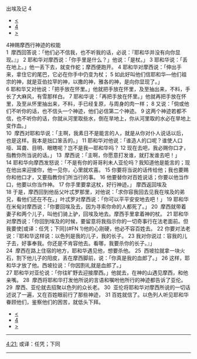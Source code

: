 ﻿





 出埃及记 4




* [<](bible/EXO03.md)
* [4](bible/EXO.md)
* [>](bible/EXO05.md)



 
4神赐摩西行神迹的权能  
1  摩西回答说：「他们必不信我，也不听我的话，必说：『耶和华并没有向你显现。』」 
2 耶和华对摩西说：「你手里是什么？」他说：「是杖。」 
3 耶和华说：「丢在地上。」他一丢下去，就变作蛇；摩西便跑开。 
4 耶和华对摩西说：「伸出手来，拿住它的尾巴，它必在你手中仍变为杖； 
5 如此好叫他们信耶和华—他们祖宗的神，就是亚伯拉罕的神，以撒的神，雅各的神，是向你显现了。」  
6 耶和华又对他说：「把手放在怀里。」他就把手放在怀里，及至抽出来，不料，手长了大麻风，有雪那样白。 
7 耶和华说：「再把手放在怀里。」他就再把手放在怀里，及至从怀里抽出来，不料，手已经复原，与周身的肉一样； 
8 又说：「倘或他们不听你的话，也不信头一个神迹，他们必信第二个神迹。 
9 这两个神迹若都不信，也不听你的话，你就从河里取些水，倒在旱地上，你从河里取的水必在旱地上变作血。」  
10  摩西对耶和华说：「主啊，我素日不是能言的人，就是从你对仆人说话以后，也是这样。我本是拙口笨舌的。」 
11 耶和华对他说：「谁造人的口呢？谁使人口哑、耳聋、目明、眼瞎呢？岂不是我—耶和华吗？ 
12 现在去吧，我必赐你口才，指教你所当说的话。」 
13  摩西说：「主啊，你愿意打发谁，就打发谁去吧！」 
14 耶和华向摩西发怒说：「不是有你的哥哥利未人亚伦吗？我知道他是能言的；现在他出来迎接你，他一见你，心里就欢喜。 
15 你要将当说的话传给他；我也要赐你和他口才，又要指教你们所当行的事。 
16 他要替你对百姓说话；你要以他当作口，他要以你当作神。 
17 你手里要拿这杖，好行神迹。」 摩西返回埃及  
18 于是，摩西回到他岳父叶忒罗那里，对他说：「求你容我回去见我在埃及的弟兄，看他们还在不在。」叶忒罗对摩西说：「你可以平平安安地去吧！」 
19 耶和华在米甸对摩西说：「你要回埃及去，因为寻索你命的人都死了。」 
20  摩西就带着妻子和两个儿子，叫他们骑上驴，回埃及地去。摩西手里拿着神的杖。 
21 耶和华对摩西说：「你回到埃及的时候，要留意将我指示你的一切奇事行在法老面前。但我要使[或译：任凭；下同](#FN
1)他的心刚硬，他必不容百姓去。 
22 你要对法老说：『耶和华这样说：以色列是我的儿子，我的长子。 
23 我对你说过：容我的儿子去，好事奉我。你还是不肯容他去。看哪，我要杀你的长子。』」  
24  摩西在路上住宿的地方，耶和华遇见他，想要杀他。 
25  西坡拉就拿一块火石，割下他儿子的阳皮，丢在摩西脚前，说：「你真是我的血郎了。」 
26 这样，耶和华才放了他。西坡拉说：「你因割礼就是血郎了。」  
27 耶和华对亚伦说：「你往旷野去迎接摩西。」他就去，在神的山遇见摩西，和他亲嘴。 
28  摩西将耶和华打发他所说的言语和嘱咐他所行的神迹都告诉了亚伦。 
29  摩西、亚伦就去招聚以色列的众长老。 
30  亚伦将耶和华对摩西所说的一切话述说了一遍，又在百姓眼前行了那些神迹， 
31 百姓就信了。以色列人听见耶和华眷顾他们，鉴察他们的困苦，就低头下拜。 
* [<](bible/EXO03.md)
* [4](bible/EXO.md)
* [>](bible/EXO05.md)





---


[4:21:](#V21)
或译：任凭；下同




---










